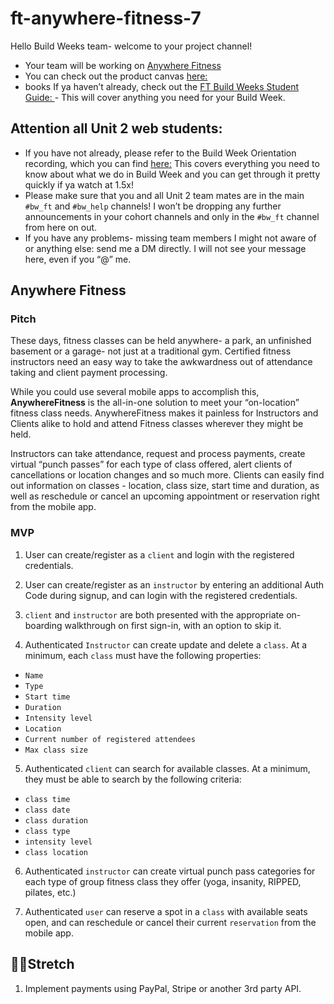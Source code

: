 #   ft-anywhere-fitness-7

Hello Build Weeks team- welcome to your project channel!

-   Your team will be working on [Anywhere Fitness](./)
-   You can check out the product canvas [here: ](https://www.notion.so/lambdaschool/Anywhere-Fitness-fc0ac268df284aaf8db3ae1913fa3134)
-   books  If ya haven’t already, check out the [FT Build Weeks Student Guide: ](https://www.notion.so/lambdaschool/Build-Week-Student-Guide-Full-time-1995e4ff529e40db9f240f46c3d2afd3) -  This will cover anything you need for your Build Week.

##  Attention all Unit 2 web students:

-   If you have not already, please refer to the Build Week Orientation recording, which you can find [here:](https://youtu.be/_hMsnHkCf-0)  This covers everything you need to know about what we do in Build Week and you can get through it pretty quickly if ya watch at 1.5x!
-   Please make sure that you and all Unit 2 team mates are in the main ```#bw_ft``` and ```#bw_help``` channels! I won’t be dropping any further announcements in your cohort channels and only in the ```#bw_ft``` channel from here on out.
-   If you have any problems- missing team members I might not aware of or anything else: send me a DM directly. I will not see your message here, even if you “@” me. 

##  Anywhere Fitness

###  Pitch 

These days, fitness classes can be held anywhere- a park, an unfinished basement or a garage- not just at a traditional gym. Certified fitness instructors need an easy way to take the awkwardness out of attendance taking and client payment processing. 

While you could use several mobile apps to accomplish this, **AnywhereFitness** is the all-in-one solution to meet your “on-location” fitness class needs. AnywhereFitness makes it painless for Instructors and Clients alike to hold and attend Fitness classes wherever they might be held. 

Instructors can take attendance, request and process payments, create virtual “punch passes” for each type of class offered, alert clients of cancellations or location changes and so much more. Clients can easily find out information on classes - location, class size, start time and duration, as well as reschedule or cancel an upcoming appointment or reservation right from the mobile app.

### MVP

1. User can create/register as a `client` and login with the registered credentials.

2. User can create/register as an `instructor` by entering an additional Auth Code during signup, and can login with the registered credentials.

3. `client` and `instructor` are both presented with the appropriate on-boarding walkthrough on first sign-in, with an option to skip it.

4. Authenticated `Instructor` can create update and delete a `class`. At a minimum, each `class` must have the following properties:

- `Name`
- `Type`
- `Start time`
- `Duration`
- `Intensity level`
- `Location`
- `Current number of registered attendees`
- `Max class size`

5. Authenticated `client` can search for available classes. At a minimum, they must be able to search by the following criteria:

- `class time`
- `class date`
- `class duration`
- `class type`
- `intensity level`
- `class location`

6. Authenticated `instructor` can create virtual punch pass categories for each type of group fitness class they offer (yoga, insanity, RIPPED, pilates, etc.)

7. Authenticated `user` can reserve a spot in a `class` with available seats open, and can reschedule or cancel their current `reservation` from the mobile app.

## 🏃‍♀️**Stretch**

1. Implement payments using PayPal, Stripe or another 3rd party API.